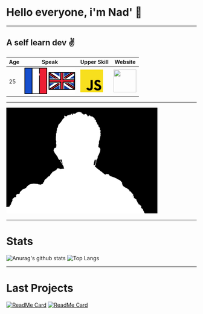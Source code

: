 # Hello everyone, i'm Nad' :wave:
-----------------------------
## A self learn dev :v:

| Age   |     Speak       | Upper Skill | Website |
| ----- | --------------- | ----------- | ------- |
| 25    | [<img src="res\france-svgrepo-com.svg" width="60" height="70">](#)  [<img src="res/united-kingdom-svgrepo-com.svg" width="70" height="70">](#)  |  [<img src="res/javascript-logo-svgrepo-com.svg" width="60" height="60">](#stats)  | [ <img src="https://nadirfelder.com/res/logo_nf.png" width="60" height="60"> ](https://nadirfelder.com/) |
-----------------------------------------
[<img src="res\960-720-max.png" width="400" height="280">](#)

-----------------------------

# Stats

![Anurag's github stats](https://github-readme-stats.vercel.app/api?username=spoutnik911&theme=algolia&hide_border=true)
![Top Langs](https://github-readme-stats.vercel.app/api/top-langs/?username=spoutnik911&theme=algolia&hide_border=true)

---------------------------

# Last Projects
[![ReadMe Card](https://github-readme-stats.vercel.app/api/pin/?username=spoutnik911&repo=Satellite_movement_kepler&theme=algolia&hide_border=true)](https://github.com/spoutnik911/Satellite_movement_kepler)
[![ReadMe Card](https://github-readme-stats.vercel.app/api/pin/?username=spoutnik911&repo=affichage_numerique_web&theme=algolia&hide_border=true)](https://github.com/spoutnik911/affichage_numerique_web)
